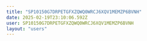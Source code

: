 ```yaml
---
title: "SP10150G7DRPETGFXZQWQ0WRCJ6XQV1MEMZP6BVNH"
date: 2025-02-19T23:10:06.592Z
user: SP10150G7DRPETGFXZQWQ0WRCJ6XQV1MEMZP6BVNH
layout: "users"
---
```

    